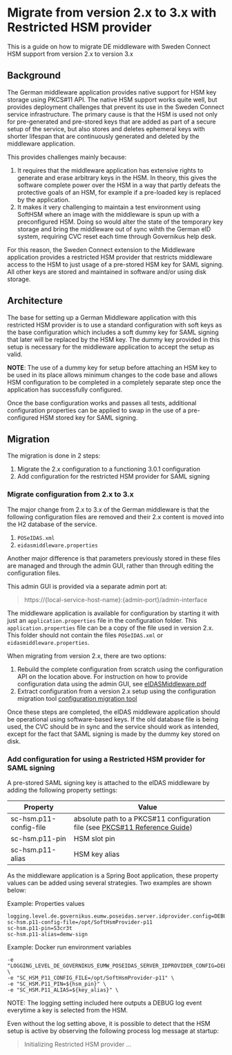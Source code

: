 # Migrate from version 2.x to 3.x with Restricted HSM provider


This is a guide on how to migrate DE middleware with Sweden Connect HSM support from version 2.x to version 3.x

## Background

The German middleware application provides native support for HSM key storage using PKCS#11 API. 
The native HSM support works quite well, 
but provides deployment challenges that prevent its use in the Sweden Connect service infrastructure.
The primary cause is that the HSM is used not only for pre-generated and pre-stored keys that are added as part of a secure setup of the service, 
but also stores and deletes ephemeral keys with shorter lifespan that are continuously generated and deleted by the middleware application.

This provides challenges mainly because:

1) It requires that the middleware application has extensive rights to generate and erase arbitrary keys in the HSM. In theory, this gives the software complete power over the HSM in a way that partly defeats the protective goals of an HSM, for example if a pre-loaded key is replaced by the application.
2) It makes it very challenging to maintain a test environment using SoftHSM where an image with the middleware is spun up with a preconfigured HSM. Doing so would alter the state of the temporary key storage and bring the middleware out of sync wihth the German eID system, requiring CVC reset each time through Governikus help desk.

For this reason, the Sweden Connect extension to the Middleware application provides a restricted HSM provider that restricts
middleware access to the HSM to just usage of a pre-stored HSM key for SAML signing. All other keys are stored
and maintained in software and/or using disk storage.


## Architecture

The base for setting up a German Middleware application with this restricted HSM provider is to use a standard configuration with soft keys as
the base configuration which includes a soft dummy key for SAML signing that later will be replaced by the HSM key. 
The dummy key provided in this setup is necessary for the middleware application to accept the setup as valid.

**NOTE**: The use of a dummy key for setup before attaching an HSM key to be used in its place allows minimum changes to the code base and
allows HSM configuration to be completed in a completely separate step once the application has successfully configured.

Once the base configuration works and passes all tests, additional configuration properties can be applied to swap in the use of a pre-configured
HSM stored key for SAML signing.

## Migration

The migration is done in 2 steps:

1) Migrate the 2.x configuration to a functioning 3.0.1 configuration
2) Add configuration for the restricted HSM provider for SAML signing


### Migrate configuration from 2.x to 3.x

The major change from 2.x to 3.x of the German middleware is that the following configuration files are removed and their 2.x content is 
moved into the H2 database of the service.

1) `POSeIDAS.xml`
2) `eidasmiddleware.properties`

Another major difference is that parameters previously stored in these files are managed and through the admin GUI, 
rather than through editing the configuration files.

This admin GUI is provided via a separate admin port at:

> https://{local-service-host-name}:{admin-port}/admin-interface

The middleware application is available for configuration by starting it with just an `application.properties` file in the configuration folder. 
This `application.properties` file can be a copy of the file used in version 2.x. This folder should not contain the files `POSeIDAS.xml` or
`eidasmiddleware.properties`.

When migrating from version 2.x, there are two options:

1) Rebuild the complete configuration from scratch using the configuration API on the location above. For instruction on how to provide configuration data using the admin GUI, see [eIDASMiddleware.pdf](https://github.com/Governikus/eidas-middleware/releases/download/3.0.1/eIDASMiddleware.pdf)
2) Extract configuration from a version 2.x setup using the configuration migration tool [configuration migration tool](https://github.com/Governikus/eidas-middleware/tree/master/configuration-migration)

Once these steps are completed, the eIDAS middleware application should be operational using software-based keys. 
If the old database file is being used, the CVC should be in sync and the service should work as intended, 
except for the fact that SAML signing is made by the dummy key stored on disk.


### Add configuration for using a Restricted HSM provider for SAML signing

A pre-stored SAML signing key is attached to the eIDAS middleware by adding the following property settings:

| Property               | Value                                                                                                                                                          |
|------------------------|----------------------------------------------------------------------------------------------------------------------------------------------------------------|
| sc-hsm.p11-config-file | absolute path to a PKCS#11 configuration file (see [PKCS#11 Reference Guide](https://docs.oracle.com/en/java/javase/11/security/pkcs11-reference-guide1.html)) |
| sc-hsm.p11-pin         | HSM slot pin                                                                                                                                                   |
| sc-hsm.p11-alias       | HSM key alias                                                                                                                                                  |

As the middleware application is a Spring Boot application, these property values can be added using several strategies. 
Two examples are shown below:

Example: Properties values

```
logging.level.de.governikus.eumw.poseidas.server.idprovider.config=DEBUG
sc-hsm.p11-config-file=/opt/SoftHsmProvider-p11
sc-hsm.p11-pin=S3cr3t
sc-hsm.p11-alias=demw-sign
```

Example: Docker run environment variables

```
-e "LOGGING_LEVEL_DE_GOVERNIKUS_EUMW_POSEIDAS_SERVER_IDPROVIDER_CONFIG=DEBUG" \
-e "SC_HSM_P11_CONFIG_FILE=/opt/SoftHsmProvider-p11" \
-e "SC_HSM.P11_PIN=${hsm_pin}" \
-e "SC_HSM.P11_ALIAS=${key_alias}" \
```

NOTE: The logging setting included here outputs a DEBUG log event everytime a key is selected from the HSM.

Even without the log setting above, it is possible to detect that the HSM setup is active by observing the following process log message at
startup:

> Initializing Restricted HSM provider ...

